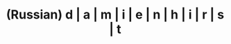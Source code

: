 ---
layout: default
category: mega
lang: en
title: (Russian) d | a | m | i | e | n | h | i | r | s | t
slug: damien-hirst
tags: design friends information punk 
postid: 95
translated: no
---